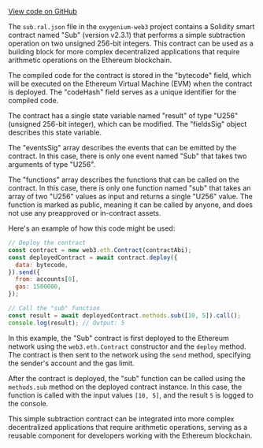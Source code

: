 [View code on GitHub](https://github.com/oxygenium-network/oxygenium-web3/.autodoc/docs/json/artifacts/sub)

The `sub.ral.json` file in the `oxygenium-web3` project contains a Solidity smart contract named "Sub" (version v2.3.1) that performs a simple subtraction operation on two unsigned 256-bit integers. This contract can be used as a building block for more complex decentralized applications that require arithmetic operations on the Ethereum blockchain.

The compiled code for the contract is stored in the "bytecode" field, which will be executed on the Ethereum Virtual Machine (EVM) when the contract is deployed. The "codeHash" field serves as a unique identifier for the compiled code.

The contract has a single state variable named "result" of type "U256" (unsigned 256-bit integer), which can be modified. The "fieldsSig" object describes this state variable.

The "eventsSig" array describes the events that can be emitted by the contract. In this case, there is only one event named "Sub" that takes two arguments of type "U256".

The "functions" array describes the functions that can be called on the contract. In this case, there is only one function named "sub" that takes an array of two "U256" values as input and returns a single "U256" value. The function is marked as public, meaning it can be called by anyone, and does not use any preapproved or in-contract assets.

Here's an example of how this code might be used:

```javascript
// Deploy the contract
const contract = new web3.eth.Contract(contractAbi);
const deployedContract = await contract.deploy({
  data: bytecode,
}).send({
  from: accounts[0],
  gas: 1500000,
});

// Call the "sub" function
const result = await deployedContract.methods.sub([10, 5]).call();
console.log(result); // Output: 5
```

In this example, the "Sub" contract is first deployed to the Ethereum network using the `web3.eth.Contract` constructor and the `deploy` method. The contract is then sent to the network using the `send` method, specifying the sender's account and the gas limit.

After the contract is deployed, the "sub" function can be called using the `methods.sub` method on the deployed contract instance. In this case, the function is called with the input values `[10, 5]`, and the result `5` is logged to the console.

This simple subtraction contract can be integrated into more complex decentralized applications that require arithmetic operations, serving as a reusable component for developers working with the Ethereum blockchain.
